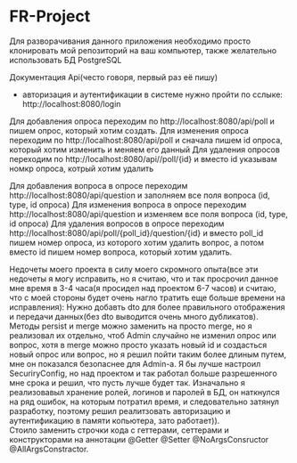 # FR-Project

Для разворачивания данного приложения необходимо просто клонировать мой репозиторий на ваш компьютер, также желательно использовать БД PostgreSQL

Документация Api(често говоря, первый раз её пишу) 

- авторизация и аутентификации в системе нужно пройти по сслыке: http://localhost:8080/login
 
Для добавления опроса переходим по http://localhost:8080/api/poll и пишем опрос, который хотим создать. 
Для изменения опроса переходим по http://localhost:8080/api/poll и сначала пишем id опроса, который хотим изменить и меняем его данный 
Для удаления опросов переходим по http://localhost:8080/api//poll/{id} и вместо id указывам номкр опроса, котрый хотим удалить


Для добавления вопроса в опросе переходим http://localhost:8080/api/question и заполняем все поля вопроса (id, type, id опроса)
Для изменения вопроса в опросе переходим http://localhost:8080/api/question и изменяем все поля вопроса (id, type, id опроса)
Для удаления вопросов в  опросе переходим http://localhost:8080/api/poll/{poll_id}/question/{id} и вместо poll_id пишем номер опроса, из которого хотим удалить вопрос, а потом вместо id пишем номер вопроса, который хотим удалить.


Недочеты моего проекта в силу моего скромного опыта(все эти недочеты я могу исправить, но я считаю, что и так просрочил данное мне время в 3-4 часа(я просидел над проектом 6-7 часов) и считаю, что с моей стороны будет очень нагло тратить еще больше времени на исправления):
Нужно добавть dto для более правильного отображения и передачи данных(без dto выводится очень много дубликатов).
Методы persist и merge можно заменить на просто merge, но я реализовал их отдельно, чтоб Admin случайно не изменил опрос или вопрос, хотя в merge можно просто указать новый id и создасться новый опрос или вопрос, но я решил пойти таким более длиным путем, мне он показался безопаснее для Admin-а.
Я бы лучше настроил SecuriryConfig, но над проектом и так работал больше разрешенного мне срока и решил, что пусть лучше будет так.
Изначально я реализовавыл хранение ролей, логинов и паролей в БД, он наткнулся на ряд ошибок, на которым потратил время, и следовательно затянул разработку, поэтому решил реалитзовать авторизацию и аутентификацию в памяти копьютера, зато работает)).    
Стоило заменить строчки кода с геттерами, сеттерами и конструкторами на аннотации @Getter @Setter @NoArgsConsructor @AllArgsConstractor. 
